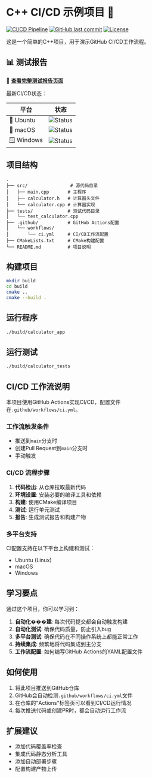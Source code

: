 # C++ CI/CD 示例项目 🚀

[![CI/CD Pipeline](https://github.com/tyk-lab/test-github-cicd/actions/workflows/ci.yml/badge.svg)](https://github.com/tyk-lab/test-github-cicd/actions/workflows/ci.yml)
[![GitHub last commit](https://img.shields.io/github/last-commit/tyk-lab/test-github-cicd)](https://github.com/tyk-lab/test-github-cicd/commits/main)
[![License](https://img.shields.io/badge/license-MIT-blue.svg)](LICENSE)

这是一个简单的C++项目，用于演示GitHub CI/CD工作流程。

## 📊 测试报告

🔗 **[查看完整测试报告页面](https://tyk-lab.github.io/test-github-cicd/)**

最新CI/CD状态：

| 平台 | 状态 |
|------|------|
| 🐧 Ubuntu | ![Status](https://github.com/tyk-lab/test-github-cicd/actions/workflows/ci.yml/badge.svg) |
| 🍎 macOS | ![Status](https://github.com/tyk-lab/test-github-cicd/actions/workflows/ci.yml/badge.svg) |
| 🪟 Windows | ![Status](https://github.com/tyk-lab/test-github-cicd/actions/workflows/ci.yml/badge.svg) |

## 项目结构

```
.
├── src/                # 源代码目录
│   ├── main.cpp       # 主程序
│   ├── calculator.h   # 计算器头文件
│   └── calculator.cpp # 计算器实现
├── tests/             # 测试代码目录
│   └── test_calculator.cpp
├── .github/           # GitHub Actions配置
│   └── workflows/
│       └── ci.yml     # CI/CD工作流配置
├── CMakeLists.txt     # CMake构建配置
└── README.md          # 项目说明
```

## 构建项目

```bash
mkdir build
cd build
cmake ..
cmake --build .
```

## 运行程序

```bash
./build/calculator_app
```

## 运行测试

```bash
./build/calculator_tests
```

## CI/CD 工作流说明

本项目使用GitHub Actions实现CI/CD，配置文件在`.github/workflows/ci.yml`。

### 工作流触发条件
- 推送到`main`分支时
- 创建Pull Request到`main`分支时
- 手动触发

### CI/CD 流程步骤

1. **代码检出**: 从仓库拉取最新代码
2. **环境设置**: 安装必要的编译工具和依赖
3. **构建**: 使用CMake编译项目
4. **测试**: 运行单元测试
5. **报告**: 生成测试报告和构建产物

### 多平台支持

CI配置支持在以下平台上构建和测试：
- Ubuntu (Linux)
- macOS
- Windows

## 学习要点

通过这个项目，你可以学习到：

1. **自动化���建**: 每次代码提交都会自动触发构建
2. **自动化测试**: 确保代码质量，防止引入bug
3. **多平台测试**: 确保代码在不同操作系统上都能正常工作
4. **持续集成**: 频繁地将代码集成到主分支
5. **工作流配置**: 如何编写GitHub Actions的YAML配置文件

## 如何使用

1. 将此项目推送到GitHub仓库
2. GitHub会自动检测`.github/workflows/ci.yml`文件
3. 在仓库的"Actions"标签页可以看到CI/CD运行情况
4. 每次推送代码或创建PR时，都会自动运行工作流

## 扩展建议

- 添加代码覆盖率检查
- 集成代码静态分析工具
- 添加自动部署步骤
- 配置构建产物上传
